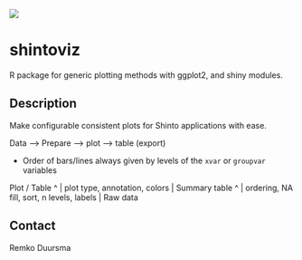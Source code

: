 ![](https://badgen.net/badge/shintolabs/utility/purple)

# shintoviz

R package for generic plotting methods with ggplot2, and shiny modules.

## Description

Make configurable consistent plots for Shinto applications with ease.

Data --\> Prepare --\> plot --\> table (export)

-   Order of bars/lines always given by levels of the `xvar` or
    `groupvar` variables

Plot / Table ^ \| plot type, annotation, colors \| Summary table ^ \|
ordering, NA fill, sort, n levels, labels \| Raw data

## Contact

Remko Duursma
